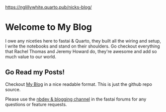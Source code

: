 https://nglillywhite.quarto.pub/nicks-blog/

# Welcome to My Blog

I owe any niceties here to fastai & Quarto, they built all the wiring and setup, I write the notebooks and stand on their shoulders. Go checkout everything that Rachel Thomas and Jeremy Howard do, they're awesome and add so much value to our world.

## Go Read my Posts!

Checkout [My Blog](https://nglillywhite.quarto.pub/nicks-blog/) in a nice readable format. This is just the github repo source.

Please use the [nbdev & blogging channel](https://forums.fast.ai/c/fastai-users/nbdev/48) in the fastai forums for any questions or feature requests.
